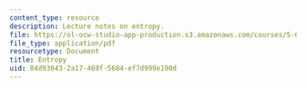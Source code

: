 ```yaml
---
content_type: resource
description: Lecture notes on entropy.
file: https://ol-ocw-studio-app-production.s3.amazonaws.com/courses/5-60-thermodynamics-kinetics-spring-2008/04d930432a17469f5684ef7d999e190d_5_60_lecture9.pdf
file_type: application/pdf
resourcetype: Document
title: Entropy
uid: 04d93043-2a17-469f-5684-ef7d999e190d
---
```

